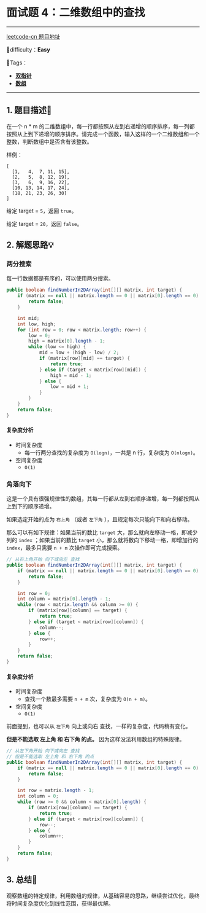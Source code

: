 # 面试题 4：二维数组中的查找

---

[leetcode-cn 题目地址](https://leetcode-cn.com/problemset/lcof/)

📗difficulty：**Easy**

🎯Tags：

+ **[双指针](https://leetcode-cn.com/tag/two-pointers/)** 
+ **[数组](https://leetcode-cn.com/tag/array/)**

---

## 1. 题目描述📃

 在一个 n * m 的二维数组中，每一行都按照从左到右递增的顺序排序，每一列都按照从上到下递增的顺序排序。请完成一个函数，输入这样的一个二维数组和一个整数，判断数组中是否含有该整数。

样例：

```
[
  [1,   4,  7, 11, 15],
  [2,   5,  8, 12, 19],
  [3,   6,  9, 16, 22],
  [10, 13, 14, 17, 24],
  [18, 21, 23, 26, 30]
]
```

给定 target = `5`，返回 `true`。

给定 target = `20`，返回 `false`。

## 2. 解题思路💡

###  两分搜索

每一行数据都是有序的，可以使用两分搜索。

```java
public boolean findNumberIn2DArray(int[][] matrix, int target) {
    if (matrix == null || matrix.length == 0 || matrix[0].length == 0) {
        return false;
    }

    int mid;
    int low, high;
    for (int row = 0; row < matrix.length; row++) {
        low = 0;
        high = matrix[0].length - 1;
        while (low <= high) {
            mid = low + (high - low) / 2;
            if (matrix[row][mid] == target) {
                return true;
            } else if (target < matrix[row][mid]) {
                high = mid - 1;
            } else {
                low = mid + 1;
            }
        }
    }
    return false;
}
```

#### 复杂度分析

+ 时间复杂度
    + 每一行两分查找的复杂度为 `O(logn)`，一共是 n 行，复杂度为 `O(nlogn)`。
+ 空间复杂度
    + `O(1)`

### 角落向下

这是一个具有很强规律性的数组，其每一行都从左到右顺序递增，每一列都按照从上到下的顺序递增。

如果选定开始的点为 `右上角` （或者 `左下角` ），且规定每次只能向下和向右移动。

那么可以有如下规律：如果当前的数比 `target` 大，那么就向左移动一格，即减少列的 `index` ；如果当前的数比 `target` 小，那么就将数向下移动一格，即增加行的 `index`，最多只需要 `n + m` 次操作即可完成搜索。

```java
// 从右上角开始 向下或向左 查找
public boolean findNumberIn2DArray(int[][] matrix, int target) {
    if (matrix == null || matrix.length == 0 || matrix[0].length == 0) {
        return false;
    }

    int row = 0;
    int column = matrix[0].length - 1;
    while (row < matrix.length && column >= 0) {
        if (matrix[row][column] == target) {
            return true;
        } else if (target < matrix[row][column]) {
            column--;
        } else {
            row++;
        }
    }
    return false;
}
```

#### 复杂度分析

+ 时间复杂度
    + 查找一个数最多需要 `n + m` 次，复杂度为 `O(n + m)`。
+ 空间复杂度
    + `O(1)`

前面提到，也可以从 `左下角` 向上或向右 查找，一样的复杂度，代码稍有变化。

**但是不能选取 左上角 和 右下角 的点。** 因为这样没法利用数组的特殊规律。

```java
// 从左下角开始 向下或向左 查找
// 但是不能选取 左上角 和 右下角 的点
public boolean findNumberIn2DArray(int[][] matrix, int target) {
    if (matrix == null || matrix.length == 0 || matrix[0].length == 0) {
        return false;
    }

    int row = matrix.length - 1;
    int column = 0;
    while (row >= 0 && column < matrix[0].length) {
        if (matrix[row][column] == target) {
            return true;
        } else if (target < matrix[row][column]) {
            row--;
        } else {
            column++;
        }
    }
    return false;
}
```

## 3. 总结🎯

观察数组的特定规律，利用数组的规律，从基础容易的思路，继续尝试优化，最终将时间复杂度优化到线性范围，获得最优解。